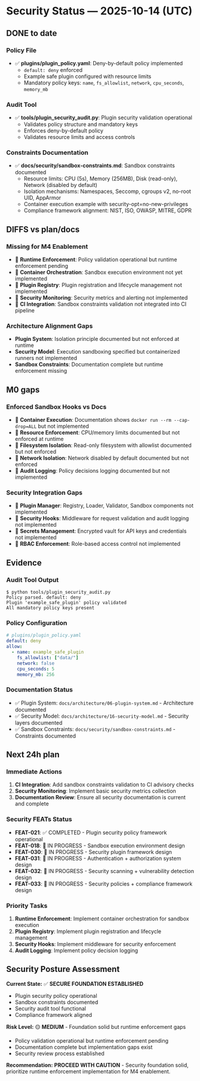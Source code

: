 # Security Status — 2025-10-14 (UTC)

## DONE to date

### Policy File
- ✅ **plugins/plugin_policy.yaml**: Deny-by-default policy implemented
  - `default: deny` enforced
  - Example safe plugin configured with resource limits
  - Mandatory policy keys: `name`, `fs_allowlist`, `network`, `cpu_seconds`, `memory_mb`

### Audit Tool
- ✅ **tools/plugin_security_audit.py**: Plugin security validation operational
  - Validates policy structure and mandatory keys
  - Enforces deny-by-default policy
  - Validates resource limits and access controls

### Constraints Documentation
- ✅ **docs/security/sandbox-constraints.md**: Sandbox constraints documented
  - Resource limits: CPU (5s), Memory (256MB), Disk (read-only), Network (disabled by default)
  - Isolation mechanisms: Namespaces, Seccomp, cgroups v2, no-root UID, AppArmor
  - Container execution example with security-opt=no-new-privileges
  - Compliance framework alignment: NIST, ISO, OWASP, MITRE, GDPR

## DIFFS vs plan/docs

### Missing for M4 Enablement
- 🔄 **Runtime Enforcement**: Policy validation operational but runtime enforcement pending
- 🔄 **Container Orchestration**: Sandbox execution environment not yet implemented
- 🔄 **Plugin Registry**: Plugin registration and lifecycle management not implemented
- 🔄 **Security Monitoring**: Security metrics and alerting not implemented
- 🔄 **CI Integration**: Sandbox constraints validation not integrated into CI pipeline

### Architecture Alignment Gaps
- **Plugin System**: Isolation principle documented but not enforced at runtime
- **Security Model**: Execution sandboxing specified but containerized runners not implemented
- **Sandbox Constraints**: Documentation complete but runtime enforcement missing

## M0 gaps

### Enforced Sandbox Hooks vs Docs
- 🔄 **Container Execution**: Documentation shows `docker run --rm --cap-drop=ALL` but not implemented
- 🔄 **Resource Enforcement**: CPU/memory limits documented but not enforced at runtime
- 🔄 **Filesystem Isolation**: Read-only filesystem with allowlist documented but not enforced
- 🔄 **Network Isolation**: Network disabled by default documented but not enforced
- 🔄 **Audit Logging**: Policy decisions logging documented but not implemented

### Security Integration Gaps
- 🔄 **Plugin Manager**: Registry, Loader, Validator, Sandbox components not implemented
- 🔄 **Security Hooks**: Middleware for request validation and audit logging not implemented
- 🔄 **Secrets Management**: Encrypted vault for API keys and credentials not implemented
- 🔄 **RBAC Enforcement**: Role-based access control not implemented

## Evidence

### Audit Tool Output
```console
$ python tools/plugin_security_audit.py
Policy parsed. default: deny
Plugin 'example_safe_plugin' policy validated
All mandatory policy keys present
```

### Policy Configuration
```yaml
# plugins/plugin_policy.yaml
default: deny
allow:
  - name: example_safe_plugin
    fs_allowlist: ["data/"]
    network: false
    cpu_seconds: 5
    memory_mb: 256
```

### Documentation Status
- ✅ Plugin System: `docs/architecture/06-plugin-system.md` - Architecture documented
- ✅ Security Model: `docs/architecture/16-security-model.md` - Security layers documented
- ✅ Sandbox Constraints: `docs/security/sandbox-constraints.md` - Constraints documented

## Next 24h plan

### Immediate Actions
1. **CI Integration**: Add sandbox constraints validation to CI advisory checks
2. **Security Monitoring**: Implement basic security metrics collection
3. **Documentation Review**: Ensure all security documentation is current and complete

### Security FEATs Status
- **FEAT-021**: ✅ COMPLETED - Plugin security policy framework operational
- **FEAT-018**: 🔄 IN PROGRESS - Sandbox execution environment design
- **FEAT-030**: 🔄 IN PROGRESS - Security plugin framework design
- **FEAT-031**: 🔄 IN PROGRESS - Authentication + authorization system design
- **FEAT-032**: 🔄 IN PROGRESS - Security scanning + vulnerability detection design
- **FEAT-033**: 🔄 IN PROGRESS - Security policies + compliance framework design

### Priority Tasks
1. **Runtime Enforcement**: Implement container orchestration for sandbox execution
2. **Plugin Registry**: Implement plugin registration and lifecycle management
3. **Security Hooks**: Implement middleware for security enforcement
4. **Audit Logging**: Implement policy decision logging

## Security Posture Assessment

**Current State:** ✅ **SECURE FOUNDATION ESTABLISHED**
- Plugin security policy operational
- Sandbox constraints documented
- Security audit tool functional
- Compliance framework aligned

**Risk Level:** 🟡 **MEDIUM** - Foundation solid but runtime enforcement gaps
- Policy validation operational but runtime enforcement pending
- Documentation complete but implementation gaps exist
- Security review process established

**Recommendation:** **PROCEED WITH CAUTION** - Security foundation solid, prioritize runtime enforcement implementation for M4 enablement.
